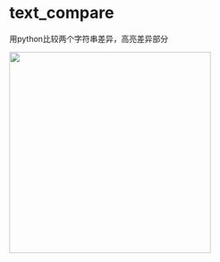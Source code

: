 # text_compare
用python比较两个字符串差异，高亮差异部分

<img src="https://raw.githubusercontent.com/bojone/text_compare/master/demo.png" width=360>
